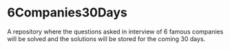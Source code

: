 # 6Companies30Days
A repository where the questions asked in interview of 6 famous companies will be solved and the solutions will be stored for the coming 30 days.
